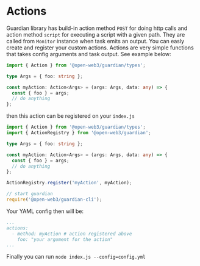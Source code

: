 # Actions
Guardian library has build-in action method `POST` for doing http calls and action method `script` for executing a script with a given path. They are called from `Monitor` instance when task emits an output. You can easly create and register your custom actions. Actions are very simple functions that takes config arguments and task output. See example below:
```typescript
import { Action } from '@open-web3/guardian/types';

type Args = { foo: string };

const myAction: Action<Args> = (args: Args, data: any) => {
  const { foo } = args;
  // do anything
};
```
then this action can be registered on your `index.js`
```typescript
import { Action } from '@open-web3/guardian/types';
import { ActionRegistry } from '@open-web3/guardian';

type Args = { foo: string };

const myAction: Action<Args> = (args: Args, data: any) => {
  const { foo } = args;
  // do anything
};

ActionRegistry.register('myAction', myAction);

// start guardian
require('@open-web3/guardian-cli');
```

Your YAML config then will be:
```yaml
...
actions:
  - method: myAction # action registered above
    foo: "your argument for the action"
...
```

Finally you can run `node index.js --config=config.yml`